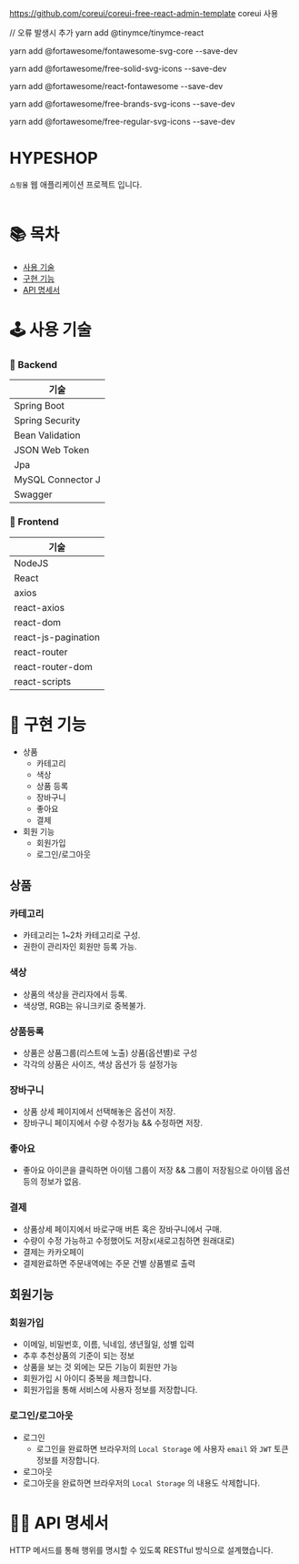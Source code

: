 https://github.com/coreui/coreui-free-react-admin-template
coreui 사용


//  오류 발생시 추가
yarn add @tinymce/tinymce-react

yarn add @fortawesome/fontawesome-svg-core --save-dev

yarn add @fortawesome/free-solid-svg-icons --save-dev

yarn add @fortawesome/react-fontawesome --save-dev

yarn add @fortawesome/free-brands-svg-icons --save-dev

yarn add @fortawesome/free-regular-svg-icons --save-dev

# HYPESHOP
`쇼핑몰` 웹 애플리케이션 프로젝트 입니다. <br/><br/>


# 📚 목차
* [사용 기술](#-사용-기술)
* [구현 기능](#-구현-기능)
* [API 명세서](#-API-명세서)


# 🕹 사용 기술
### 📌 Backend
|기술|
|----|
|Spring Boot|
|Spring Security|
|Bean Validation|
|JSON Web Token|
|Jpa|
|MySQL Connector J|
|Swagger|

### 🥕 Frontend
|기술|
|----|
|NodeJS|
|React
|axios|
|react-axios|
|react-dom|
|react-js-pagination|
|react-router|
|react-router-dom|
|react-scripts|

# 🎢 구현 기능
* 상품
  * 카테고리
  * 색상
  * 상품 등록
  * 장바구니
  * 좋아요
  * 결제
* 회원 기능
  * 회원가입
  * 로그인/로그아웃
  

## 상품
### 카테고리
* 카테고리는 1~2차 카테고리로 구성.
* 권한이 관리자인 회원만 등록 가능.


### 색상
* 상품의 색상을 관리자에서 등록.
* 색상명, RGB는 유니크키로 중복불가.


### 상품등록
* 상품은 상품그룹(리스트에 노출) 상품(옵션별)로 구성
* 각각의 상품은 사이즈, 색상 옵션가 등 설정가능


### 장바구니
* 상품 상세 페이지에서 선택해놓은 옵션이 저장.
* 장바구니 페이지에서 수량 수정가능 && 수정하면 저장.

### 좋아요
* 좋아요 아이콘을 클릭하면 아이템 그룹이 저장 && 그룹이 저장됨으로 아이템 옵션 등의 정보가 없음.


### 결제
* 상품상세 페이지에서 바로구매 버튼 혹은 장바구니에서 구매.
* 수량이 수정 가능하고 수정했어도 저장x(새로고침하면 원래대로)
* 결제는 카카오페이
* 결제완료하면 주문내역에는 주문 건별 상품별로 출력

## 회원기능
### 회원가입
* 이메일, 비밀번호, 이름, 닉네임, 생년월일, 성별 입력
* 추후 추천상품의 기준이 되는 정보
* 상품을 보는 것 외에는 모든 기능이 회원만 가능
* 회원가입 시 아이디 중복을 체크합니다.
* 회원가입을 통해 서비스에 사용자 정보를 저장합니다.


### 로그인/로그아웃
* 로그인
  * 로그인을 완료하면 브라우저의 `Local Storage` 에 사용자 `email` 와 `JWT` 토큰 정보를 저장합니다.
* 로그아웃
* 로그아웃을 완료하면 브라우저의 `Local Storage` 의 내용도 삭제합니다.

# 🤙🏻 API 명세서
HTTP 메서드를 통해 행위를 명시할 수 있도록 RESTful 방식으로 설계했습니다. <br/><br/>

